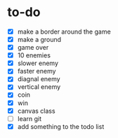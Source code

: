 to-do
===

- [x] make a border around the game
- [x] make a ground
- [x] game over
- [x] 10 enemies
- [x] slower enemy
- [x] faster enemy
- [x] diagnal enemy
- [x] vertical enemy
- [x] coin
- [x] win
- [x] canvas class
- [ ] learn git
- [x] add something to the todo list